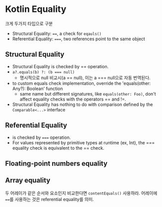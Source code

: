 # Kotlin Equality
크게 두가지 타입으로 구분
- Structural Equality: `==`, a check for `eqauls()`
- Referential Equality: `===`, two references point to the same object

## Structural Equality

- Structural Equality is checked by == operation.
- `a?.equals(b) ?: (b === null)`
  - 명시적으로 null 비교시(a == null), 이는 a === null으로 자동 번역된다.
- to custom equals check implementation, override the 'equals(other: Any?): Boolean' function
  - same name but different signatures, like `equals(other: Foo)`, don't affect equality checks with the operators == and !=.
- Structural Equality has nothing to do with comparison defined by the `Comparable<...>` interface

## Referential Equality
- is checked by `===` operation.
- For values represented by primitive types at runtime (ex, Int), the === equality check is equivalent to the == check.


## Floating-point numbers equality 

## Array equality
두 어레이가 같은 순서와 요소인지 비교한다면 `contentEquals()` 사용하라.
어레이에 `==`를 사용하는 것은 referential equality를 의미.
